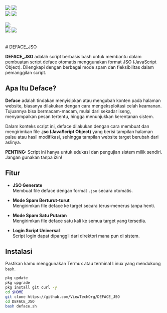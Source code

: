   <img src="https://img.shields.io/static/v1?label=ViewTechTeam&color=green&message=+&logo=nano&logoColor=white&style=for-the-badge">
  <img src="https://img.shields.io/static/v1?label=Author&color=green&message=viewTech+ORG&logo=nim&logoColor=white&style=for-the-badge"><br>
  <img src="https://img.shields.io/github/stars/ViewTechOrg/Trust-YourCam?logo=github&style=for-the-badge">
  <img src="https://img.shields.io/static/v1?label=Version&color=green&message=0.0.3&logo=Clockify&logoColor=white&style=for-the-badge"><br><br>
  <img src="https://img.shields.io/github/contributors/ViewTechOrg/Trust-YourCam?logo=apache&style=for-the-badge"><br>
  <img src="https://img.shields.io/static/v1?label=Termux&color=green&message=+&logo=Iterm2&logoColor=white&style=flat">
  <img src="https://img.shields.io/github/forks/ViewTechOrg/Trust-YourCam?logo=github&style=flat"><br>
<br><br>
# DEFACE_JSO

**DEFACE_JSO** adalah script berbasis bash untuk membantu dalam pembuatan script deface otomatis menggunakan format JSO (JavaScript Object). Dilengkapi dengan berbagai mode spam dan fleksibilitas dalam pemanggilan script.

## Apa Itu Deface?

**Deface** adalah tindakan menyisipkan atau mengubah konten pada halaman website, biasanya dilakukan dengan cara mengeksploitasi celah keamanan. Tujuannya bisa bermacam-macam, mulai dari sekadar iseng, menyampaikan pesan tertentu, hingga menunjukkan kerentanan sistem.

Dalam konteks script ini, deface dilakukan dengan cara membuat dan mengirimkan file **.jso (JavaScript Object)** yang berisi tampilan halaman palsu atau hasil modifikasi, sehingga tampilan website target berubah dari aslinya.

**PENTING:** Script ini hanya untuk edukasi dan pengujian sistem milik sendiri. Jangan gunakan tanpa izin!

## Fitur

- **JSO Generate**  
  Membuat file deface dengan format `.jso` secara otomatis.

- **Mode Spam Berturut-turut**  
  Mengirimkan file deface ke target secara terus-menerus tanpa henti.

- **Mode Spam Satu Putaran**  
  Mengirimkan file deface satu kali ke semua target yang tersedia.

- **Login Script Universal**  
  Script login dapat dipanggil dari direktori mana pun di sistem.

## Instalasi

Pastikan kamu menggunakan Termux atau terminal Linux yang mendukung `bash`.

```bash
pkg update
pkg upgrade
pkg install git curl -y
cd $HOME
git clone https://github.com/ViewTechOrg/DEFACE_JSO
cd DEFACE_JSO
bash deface.sh
